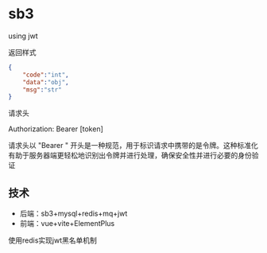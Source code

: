 # sb3

using jwt

返回样式

```json
{
    "code":"int",
    "data":"obj",
    "msg":"str"
}
```

请求头

Authorization: Bearer [token]

请求头以 "Bearer " 开头是一种规范，用于标识请求中携带的是令牌。这种标准化有助于服务器端更轻松地识别出令牌并进行处理，确保安全性并进行必要的身份验证

## 技术

- 后端：sb3+mysql+redis+mq+jwt
- 前端：vue+vite+ElementPlus

使用redis实现jwt黑名单机制
